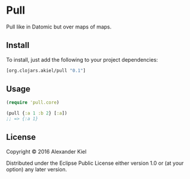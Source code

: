 # Pull

Pull like in Datomic but over maps of maps.

## Install

To install, just add the following to your project dependencies:

```clojure
[org.clojars.akiel/pull "0.1"]
```

## Usage

```clojure
(require 'pull.core)

(pull {:a 1 :b 2} [:a])
;; => {:a 1}
```

## License

Copyright © 2016 Alexander Kiel

Distributed under the Eclipse Public License either version 1.0 or (at
your option) any later version.
